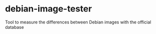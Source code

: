 # debian-image-tester
Tool to measure the differences between Debian images with the official database
